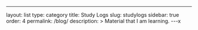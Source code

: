 ---
layout: list
type: category
title: Study Logs
slug: studylogs
sidebar: true
order: 4
permalink: /blog/
description: >
  Material that I am learning.
---x